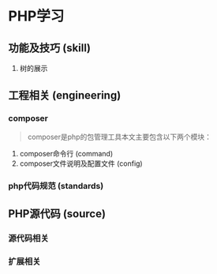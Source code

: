 # PHP学习

## 功能及技巧 (skill)

1. 树的展示

## 工程相关 (engineering)

### composer
> composer是php的包管理工具本文主要包含以下两个模块：

1. composer命令行 (command)
2. composer文件说明及配置文件 (config)

### php代码规范 (standards)

## PHP源代码 (source)

### 源代码相关

### 扩展相关
